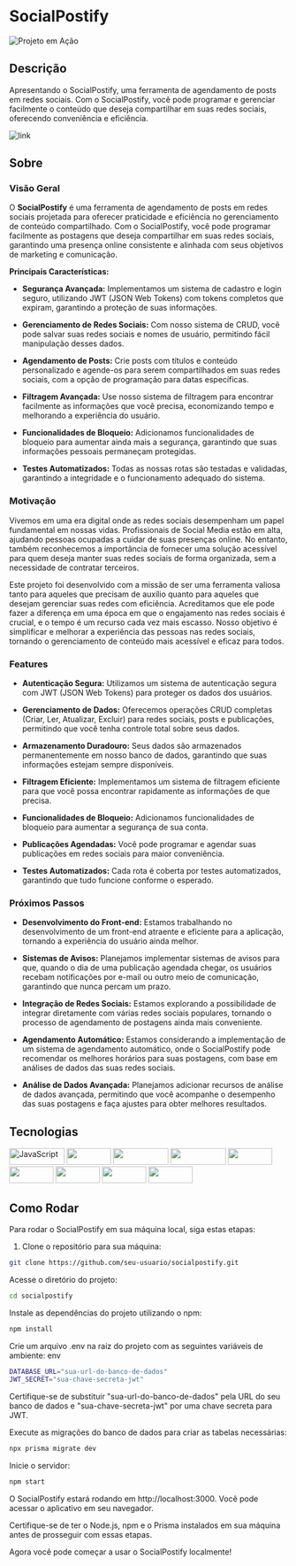 # SocialPostify

![Projeto em Ação](link-para-imagem-ou-gif.gif)

## Descrição
Apresentando o SocialPostify, uma ferramenta de agendamento de posts em redes sociais. Com o SocialPostify, você pode programar e gerenciar facilmente o conteúdo que deseja compartilhar em suas redes sociais, oferecendo conveniência e eficiência.

![link]()

## Sobre

### Visão Geral

O **SocialPostify** é uma ferramenta de agendamento de posts em redes sociais projetada para oferecer praticidade e eficiência no gerenciamento de conteúdo compartilhado. Com o SocialPostify, você pode programar facilmente as postagens que deseja compartilhar em suas redes sociais, garantindo uma presença online consistente e alinhada com seus objetivos de marketing e comunicação.

**Principais Características:**

- **Segurança Avançada:** Implementamos um sistema de cadastro e login seguro, utilizando JWT (JSON Web Tokens) com tokens completos que expiram, garantindo a proteção de suas informações.

- **Gerenciamento de Redes Sociais:** Com nosso sistema de CRUD, você pode salvar suas redes sociais e nomes de usuário, permitindo fácil manipulação desses dados.

- **Agendamento de Posts:** Crie posts com títulos e conteúdo personalizado e agende-os para serem compartilhados em suas redes sociais, com a opção de programação para datas específicas.

- **Filtragem Avançada:** Use nosso sistema de filtragem para encontrar facilmente as informações que você precisa, economizando tempo e melhorando a experiência do usuário.

- **Funcionalidades de Bloqueio:** Adicionamos funcionalidades de bloqueio para aumentar ainda mais a segurança, garantindo que suas informações pessoais permaneçam protegidas.

- **Testes Automatizados:** Todas as nossas rotas são testadas e validadas, garantindo a integridade e o funcionamento adequado do sistema.

### Motivação

Vivemos em uma era digital onde as redes sociais desempenham um papel fundamental em nossas vidas. Profissionais de Social Media estão em alta, ajudando pessoas ocupadas a cuidar de suas presenças online. No entanto, também reconhecemos a importância de fornecer uma solução acessível para quem deseja manter suas redes sociais de forma organizada, sem a necessidade de contratar terceiros.

Este projeto foi desenvolvido com a missão de ser uma ferramenta valiosa tanto para aqueles que precisam de auxílio quanto para aqueles que desejam gerenciar suas redes com eficiência. Acreditamos que ele pode fazer a diferença em uma época em que o engajamento nas redes sociais é crucial, e o tempo é um recurso cada vez mais escasso. Nosso objetivo é simplificar e melhorar a experiência das pessoas nas redes sociais, tornando o gerenciamento de conteúdo mais acessível e eficaz para todos.

### Features

- **Autenticação Segura:** Utilizamos um sistema de autenticação segura com JWT (JSON Web Tokens) para proteger os dados dos usuários.

- **Gerenciamento de Dados:** Oferecemos operações CRUD completas (Criar, Ler, Atualizar, Excluir) para redes sociais, posts e publicações, permitindo que você tenha controle total sobre seus dados.

- **Armazenamento Duradouro:** Seus dados são armazenados permanentemente em nosso banco de dados, garantindo que suas informações estejam sempre disponíveis.

- **Filtragem Eficiente:** Implementamos um sistema de filtragem eficiente para que você possa encontrar rapidamente as informações de que precisa.

- **Funcionalidades de Bloqueio:** Adicionamos funcionalidades de bloqueio para aumentar a segurança de sua conta.

- **Publicações Agendadas:** Você pode programar e agendar suas publicações em redes sociais para maior conveniência.

- **Testes Automatizados:** Cada rota é coberta por testes automatizados, garantindo que tudo funcione conforme o esperado.

### Próximos Passos

- **Desenvolvimento do Front-end:** Estamos trabalhando no desenvolvimento de um front-end atraente e eficiente para a aplicação, tornando a experiência do usuário ainda melhor.

- **Sistemas de Avisos:** Planejamos implementar sistemas de avisos para que, quando o dia de uma publicação agendada chegar, os usuários recebam notificações por e-mail ou outro meio de comunicação, garantindo que nunca percam um prazo.

- **Integração de Redes Sociais:** Estamos explorando a possibilidade de integrar diretamente com várias redes sociais populares, tornando o processo de agendamento de postagens ainda mais conveniente.

- **Agendamento Automático:** Estamos considerando a implementação de um sistema de agendamento automático, onde o SocialPostify pode recomendar os melhores horários para suas postagens, com base em análises de dados das suas redes sociais.

- **Análise de Dados Avançada:** Planejamos adicionar recursos de análise de dados avançada, permitindo que você acompanhe o desempenho das suas postagens e faça ajustes para obter melhores resultados.

## Tecnologias
<p>
<img src="https://img.shields.io/badge/-Javascript-F7DF1E?logo=javascript&logoColor=white"  alt="JavaScript" width="100" height="30">
<img src="https://img.shields.io/badge/-Node-339933?logo=nodedotjs&logoColor=white" width="80" height="30">
<img src="https://img.shields.io/badge/-Typescript-3178C6?logo=typescript&logoColor=white" width="100" height="30">
<img src="https://img.shields.io/badge/-PostgreSQL-4169E1?logo=postgresql&logoColor=white" width="100" height="30">
<img src="https://img.shields.io/badge/-Prisma-2D3748?logo=prisma&logoColor=white" width="80" height="30">
<img src="https://img.shields.io/badge/-Nest-E0234E?logo=nestjs&logoColor=white" width="80" height="30">
<img src="https://img.shields.io/badge/-Jest-C21325?logo=jest&logoColor=white" width="80" height="30">
<img src="https://img.shields.io/badge/-JWT-000000?logo=jsonwebtokens&logoColor=white" width="80" height="30">
<img src="https://img.shields.io/badge/-.ENV-000000?logo=dotenv&logoColor=white" width="80" height="30">
</p>

## Como Rodar

Para rodar o SocialPostify em sua máquina local, siga estas etapas:

1. Clone o repositório para sua máquina:

  ```bash
  git clone https://github.com/seu-usuario/socialpostify.git
  ```
Acesse o diretório do projeto:
  ```bash
  cd socialpostify
  ```
Instale as dependências do projeto utilizando o npm:
  ```bash
  npm install
  ```
Crie um arquivo .env na raiz do projeto com as seguintes variáveis de ambiente:
env
  ```bash
  DATABASE_URL="sua-url-do-banco-de-dados"
  JWT_SECRET="sua-chave-secreta-jwt"
  ```
Certifique-se de substituir "sua-url-do-banco-de-dados" pela URL do seu banco de dados e "sua-chave-secreta-jwt" por uma chave secreta para JWT.

Execute as migrações do banco de dados para criar as tabelas necessárias:
  ```bash
  npx prisma migrate dev
  ```
Inicie o servidor:
  ```bash
  npm start
  ```
O SocialPostify estará rodando em http://localhost:3000. Você pode acessar o aplicativo em seu navegador.

Certifique-se de ter o Node.js, npm e o Prisma instalados em sua máquina antes de prosseguir com essas etapas.

Agora você pode começar a usar o SocialPostify localmente!
